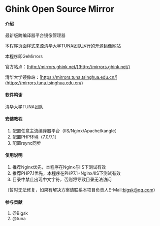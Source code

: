 # Ghink Open Source Mirror

#### 介绍

最新版跨编译器平台镜像管理器

本程序页面样式来源清华大学TUNA团队运行的开源镜像网站

本程序即GeMirrors

官方站点：[http://mirrors.ghink.net/](http://mirrors.ghink.net/)

清华大学镜像站：[https://mirrors.tuna.tsinghua.edu.cn/](https://mirrors.tuna.tsinghua.edu.cn/)

#### 软件鸣谢

清华大学TUNA团队


#### 安装教程

1.  配置任意主流编译器平台（IIS/Nginx/Apache/kangle）
2.  配置PHP环境（7.0/7.1）
3.  配置rsync同步

#### 使用说明

1.  推荐Nginx优先，本程序在Nginx与IIS下测试有效
2.  推荐PHP7.1优先，本程序在PHP7.1+Nginx/IIS下测试有效
3.  目录中禁止出现中文字符，否则将导致目录无法访问

（暂时无法修复，如果有解决方案请联系本项目负责人E-Mail:bigsk@qq.com）

#### 参与贡献

1.  @Bigsk
2.  @tuna
